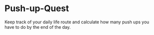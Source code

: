# Push-up-Quest
Keep track of your daily life route and calculate how many push ups you have to do by the end of the day. 
